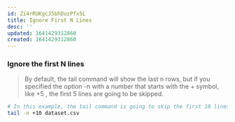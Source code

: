 ```yaml
---
id: Zi4rRUKgcJ5bhDuzPfx5L
title: Ignore First N Lines
desc: ''
updated: 1641429312860
created: 1641429312860
---
```


### Ignore the first N lines

> By default, the tail command will show the last n rows, but if you specified the option -n with a number that starts with the + symbol, like +5 , the first 5 lines are going to be skipped.

```bash
# In this example, the tail command is going to skip the first 10 lines and print the rest of the file content.
tail -n +10 dataset.csv
```
